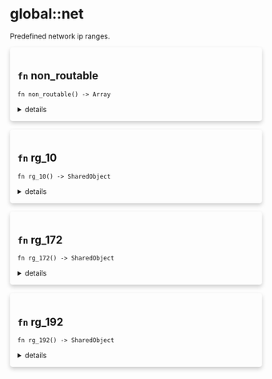 # global::net

Predefined network ip ranges.


<div markdown="span" style='box-shadow: 0 4px 8px 0 rgba(0,0,0,0.2); padding: 15px; border-radius: 5px;'>

<h2 class="func-name"> <code>fn</code> non_routable </h2>

```rust,ignore
fn non_routable() -> Array
```

<details>
<summary markdown="span"> details </summary>

Return a list of non routable networks (net_192, net_172, and net_10).
</details>

</div>
</br>

<div markdown="span" style='box-shadow: 0 4px 8px 0 rgba(0,0,0,0.2); padding: 15px; border-radius: 5px;'>

<h2 class="func-name"> <code>fn</code> rg_10 </h2>

```rust,ignore
fn rg_10() -> SharedObject
```

<details>
<summary markdown="span"> details </summary>

Return an ip range over "10.0.0.0/8".

# Example

```ignore
#{
    rcpt: [
        rule "anti relay" || { if ctx::client_ip() in net::rg_10() { state::next() } else { state::deny() } }
    ]
}
```
</details>

</div>
</br>

<div markdown="span" style='box-shadow: 0 4px 8px 0 rgba(0,0,0,0.2); padding: 15px; border-radius: 5px;'>

<h2 class="func-name"> <code>fn</code> rg_172 </h2>

```rust,ignore
fn rg_172() -> SharedObject
```

<details>
<summary markdown="span"> details </summary>

Return an ip range over "172.16.0.0/12".

# Example

```ignore
#{
    rcpt: [
        rule "anti relay" || { if ctx::client_ip() in net::rg_172() { state::next() } else { state::deny() } }
    ]
}
```
</details>

</div>
</br>

<div markdown="span" style='box-shadow: 0 4px 8px 0 rgba(0,0,0,0.2); padding: 15px; border-radius: 5px;'>

<h2 class="func-name"> <code>fn</code> rg_192 </h2>

```rust,ignore
fn rg_192() -> SharedObject
```

<details>
<summary markdown="span"> details </summary>

Return an ip range over "192.168.0.0/16".

# Example

```ignore
#{
    rcpt: [
        rule "anti relay" || { if ctx::client_ip() in net::rg_192() { state::next() } else { state::deny() } }
    ]
}
```
</details>

</div>
</br>
